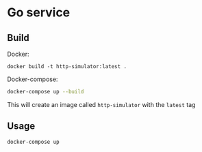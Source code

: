 # Go service

## Build

Docker:
```
docker build -t http-simulator:latest .
```

Docker-compose:
```bash
docker-compose up --build
```

This will create an image called `http-simulator` with the `latest` tag

## Usage

```
docker-compose up
```
